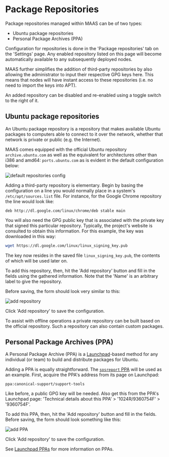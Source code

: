 <!--
Todo:
- Add link for setting up a private package repository
-->

# Package Repositories

Package repositories managed within MAAS can be of two types:

- Ubuntu package repositories
- Personal Package Archives (PPA)

Configuration for repositories is done in the 'Package repositories' tab on the
'Settings' page. Any enabled repository listed on this page will become
automatically available to any subsequently deployed nodes.

MAAS further simplifies the addition of third-party repositories by also
allowing the administrator to input their respective GPG keys here. This means
that nodes will have instant access to these repositories (i.e. no need to
import the keys into APT).

An added repository can be disabled and re-enabled using a toggle switch to the
right of it.


## Ubuntu package repositories

An Ubuntu package repository is a repository that makes available Ubuntu
packages to computers able to connect to it over the network, whether that
network is private or public (e.g. the Internet).

MAAS comes equipped with the official Ubuntu repository `archive.ubuntu.com` as
well as the equivalent for architectures other than i386 and amd64:
`ports.ubuntu.com` as is evident in the default configuration below:

![default repositories config][img__default-repo-config]

Adding a third-party repository is elementary. Begin by basing the
configuration on a line you would normally place in a system's
`/etc/apt/sources.list` file. For instance, for the Google Chrome repository
the line would look like:

`deb http://dl.google.com/linux/chrome/deb stable main`

You will also need the GPG public key that is associated with the private key
that signed this particular repository. Typically, the project's website is
consulted to obtain this information. For this example, the key was downloaded
in this way:

```bash
wget https://dl.google.com/linux/linux_signing_key.pub
```

The key now resides in the saved file `linux_signing_key.pub`, the contents of
which will be used later on.

To add this repository, then, hit the 'Add repository' button and fill in the
fields using the gathered information. Note that the 'Name' is an arbitrary
label to give the repository.

Before saving, the form should look very similar to this:

![add repository][img__add-repo]

Click 'Add repository' to save the configuration.

To assist with offline operations a private repository can be built based on the
official repository. Such a repository can also contain custom packages.


## Personal Package Archives (PPA)

A Personal Package Archive (PPA) is a [Launchpad][launchpad]-based method for
any individual (or team) to build and distribute packages for Ubuntu.

Adding a PPA is equally straightforward. The [`sosreport` PPA][sosreport-ppa]
will be used as an example. First, acquire the PPA's address from its page on
Launchpad:

`ppa:canonical-support/support-tools`

Like before, a public GPG key will be needed. Also get this from the PPA's
Launchpad page: 'Technical details about this PPA' > '1024R/9360754F' >
'9360754F'.

To add this PPA, then, hit the 'Add repository' button and fill in the
fields. Before saving, the form should look something like this:

![add PPA][img__add-ppa]

Click 'Add repository' to save the configuration.

See [Launchpad PPAs][launchpad-ppa-help] for more information on PPAs.


<!-- LINKS -->

[launchpad]: https://launchpad.net
[sosreport-ppa]: https://launchpad.net/~canonical-support/+archive/ubuntu/support-tools
[launchpad-ppa-help]: https://help.launchpad.net/Packaging/PPA

[img__default-repo-config]: ../media/manage-repositories__2.4_default-repo-config.png
[img__add-repo]: ../media/manage-repositories__2.4_add-repo.png
[img__add-ppa]: ../media/manage-repositories__2.4_add-ppa.png

